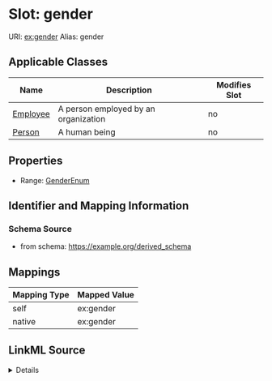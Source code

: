 

# Slot: gender 



URI: [ex:gender](https://example.org/gender)
Alias: gender

<!-- no inheritance hierarchy -->





## Applicable Classes

| Name | Description | Modifies Slot |
| --- | --- | --- |
| [Employee](Employee.md) | A person employed by an organization |  no  |
| [Person](Person.md) | A human being |  no  |







## Properties

* Range: [GenderEnum](GenderEnum.md)





## Identifier and Mapping Information







### Schema Source


* from schema: https://example.org/derived_schema




## Mappings

| Mapping Type | Mapped Value |
| ---  | ---  |
| self | ex:gender |
| native | ex:gender |




## LinkML Source

<details>
```yaml
name: gender
from_schema: https://example.org/derived_schema
rank: 1000
alias: gender
owner: Person
domain_of:
- Person
range: GenderEnum

```
</details>